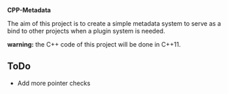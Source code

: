 **CPP-Metadata**

The aim of this project is to create a simple metadata system to serve as a bind to
other projects when a plugin system is needed.

**warning:** the C++ code of this project will be done in C++11.

## ToDo
* Add more pointer checks